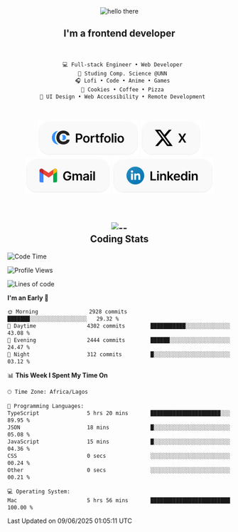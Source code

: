 <div align="center">
  
  <img src="https://readme-typing-svg.demolab.com?font=Fira+Code&weight=600&size=24&duration=4000&pause=300&color=3291FF&center=true&vCenter=true&random=false&width=300&height=24&lines=Hey+There;Hola;Namaste;Aloha;Bonjour;Konnichiwa" alt="hello there" height="36" width="300" />
  <h2>I'm a frontend developer</h2>
  
</div>

<br/>

<div align="center">
  
  ```
    💻 Full-stack Engineer • Web Developer
    💼 Studing Comp. Science @UNN
    🎧 Lofi • Code • Anime • Games
    🍪 Cookies • Coffee • Pizza
    📖 UI Design • Web Accessibility • Remote Development
  ```

</div>

<br/>

<div align="center">

  [![portfolio](./assets/badge-portfolio.svg)](https://okoyecharles.com)
  [![X](./assets/badge-x.svg)](https://x.com/okoyecharlesk)
  [![mail](./assets/badge-mail.svg)](mailto:okoyecharles509@gmail.com)
  [![linkedin](./assets/badge-linkedin.svg)](https://linkedin.com/in/okoyecharles)
  
</div>

<br/>



<div align="center">

  <h2>
    <img src="https://media.giphy.com/media/UVG0BN8TOMKkPOJS6e/giphy.gif?cid=790b7611dhvp8dydhh4r22mjr73owy4d5zzlo7s5zyk60w8s&ep=v1_stickers_search&rid=giphy.gif&ct=s" alt="--" height="50" width="50" />
    <br/>
    Coding Stats
  </h2>
  
</div>

<!--START_SECTION:waka-->
![Code Time](http://img.shields.io/badge/Code%20Time-649%20hrs%2059%20mins-blue)

![Profile Views](http://img.shields.io/badge/Profile%20Views-0-blue)

![Lines of code](https://img.shields.io/badge/From%20Hello%20World%20I%27ve%20Written-8.6%20million%20lines%20of%20code-blue)

**I'm an Early 🐤** 

```text
🌞 Morning                2928 commits        ███████░░░░░░░░░░░░░░░░░░   29.32 % 
🌆 Daytime                4302 commits        ███████████░░░░░░░░░░░░░░   43.08 % 
🌃 Evening                2444 commits        ██████░░░░░░░░░░░░░░░░░░░   24.47 % 
🌙 Night                  312 commits         █░░░░░░░░░░░░░░░░░░░░░░░░   03.12 % 
```


📊 **This Week I Spent My Time On** 

```text
🕑︎ Time Zone: Africa/Lagos

💬 Programming Languages: 
TypeScript               5 hrs 20 mins       ██████████████████████░░░   89.95 % 
JSON                     18 mins             █░░░░░░░░░░░░░░░░░░░░░░░░   05.08 % 
JavaScript               15 mins             █░░░░░░░░░░░░░░░░░░░░░░░░   04.36 % 
CSS                      0 secs              ░░░░░░░░░░░░░░░░░░░░░░░░░   00.24 % 
Other                    0 secs              ░░░░░░░░░░░░░░░░░░░░░░░░░   00.21 % 

💻 Operating System: 
Mac                      5 hrs 56 mins       █████████████████████████   100.00 % 
```


 Last Updated on 09/06/2025 01:05:11 UTC
<!--END_SECTION:waka-->
